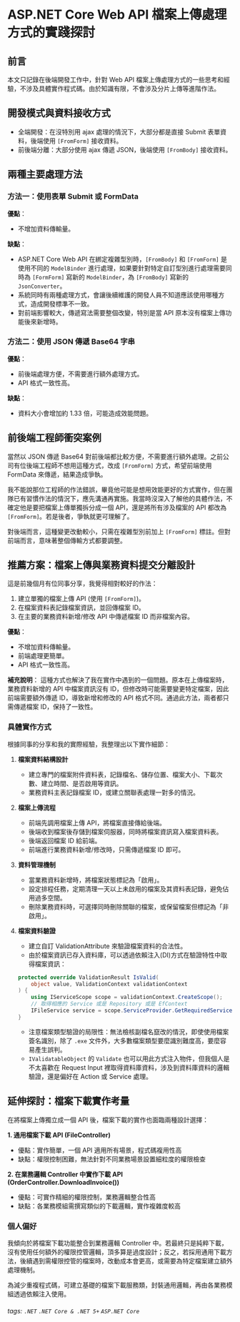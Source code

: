 # ASP.NET Core Web API 檔案上傳處理方式的實踐探討

## 前言
本文只記錄在後端開發工作中，針對 Web API 檔案上傳處理方式的一些思考和經驗，不涉及具體實作程式碼。由於知識有限，不會涉及分片上傳等進階作法。

## 開發模式與資料接收方式
* 全端開發：在沒特別用 ajax 處理的情況下，大部分都是直接 Submit 表單資料，後端使用 `[FromForm]` 接收資料。
* 前後端分離：大部分使用 ajax 傳遞 JSON，後端使用 `[FromBody]` 接收資料。

## 兩種主要處理方法
### 方法一：使用表單 Submit 或 FormData
**優點**：
* 不增加資料傳輸量。

**缺點**：
* ASP.NET Core Web API 在綁定複雜型別時，`[FromBody]` 和 `[FromForm]` 是使用不同的 `ModelBinder` 進行處理，如果要針對特定自訂型別進行處理需要同時為 `[FormForm]` 寫新的 `ModelBinder`，為 `[FromBody]` 寫新的 `JsonConverter`。
* 系統同時有兩種處理方式，會讓後續維護的開發人員不知道應該使用哪種方式，造成開發標準不一致。
* 對前端影響較大，傳遞寫法需要整個改變，特別是當 API 原本沒有檔案上傳功能後來新增時。

### 方法二：使用 JSON 傳遞 Base64 字串
**優點**：
* 前後端處理方便，不需要進行額外處理方式。
* API 格式一致性高。

**缺點**：
* 資料大小會增加約 1.33 倍，可能造成效能問題。

## 前後端工程師衝突案例
當然以 JSON 傳遞 Base64 對前後端都比較方便，不需要進行額外處理。之前公司有位後端工程師不想用這種方式，改成 `[FromForm]` 方式，希望前端使用 FormData 來傳遞，結果造成爭執。

我不能說那位工程師的作法錯誤，畢竟他可能是想用效能更好的方式實作，但在團隊已有習慣作法的情況下，應先溝通再實施。我當時沒深入了解他的具體作法，不確定他是要把檔案上傳單獨拆分成一個 API，還是將所有涉及檔案的 API 都改為 `[FromForm]`。若是後者，爭執就更可理解了。

對後端而言，這種變更改動較小，只需在複雜型別前加上 `[FromForm]` 標註。但對前端而言，意味著整個傳輸方式都要調整。

## 推薦方案：檔案上傳與業務資料提交分離設計
這是前幾個月有位同事分享，我覺得相對較好的作法：

1. 建立單獨的檔案上傳 API (使用 `[FromForm]`)。
2. 在檔案資料表記錄檔案資訊，並回傳檔案 ID。
3. 在主要的業務資料新增/修改 API 中傳遞檔案 ID 而非檔案內容。

**優點**：
* 不增加資料傳輸量。
* 前端處理更簡單。
* API 格式一致性高。

**補充說明**：
這種方式也解決了我在實作中遇到的一個問題。原本在上傳檔案時，業務資料新增的 API 中檔案資訊沒有 ID，但修改時可能需要變更特定檔案，因此前端需要額外傳遞 ID，導致新增和修改的 API 格式不同。通過此方法，兩者都只需傳遞檔案 ID，保持了一致性。

### 具體實作方式
根據同事的分享和我的實際經驗，我整理出以下實作細節：
1. **檔案資料結構設計**
   * 建立專門的檔案附件資料表，記錄檔名、儲存位置、檔案大小、下載次數、建立時間、是否啟用等資訊。
   * 業務資料主表記錄檔案 ID，或建立關聯表處理一對多的情況。

2. **檔案上傳流程**
   * 前端先調用檔案上傳 API，將檔案直接傳給後端。
   * 後端收到檔案後存儲到檔案伺服器，同時將檔案資訊寫入檔案資料表。
   * 後端返回檔案 ID 給前端。
   * 前端進行業務資料新增/修改時，只需傳遞檔案 ID 即可。

3. **資料管理機制**
   * 當業務資料新增時，將檔案狀態標記為「啟用」。
   * 設定排程任務，定期清理一天以上未啟用的檔案及其資料表記錄，避免佔用過多空間。
   * 刪除業務資料時，可選擇同時刪除關聯的檔案，或保留檔案但標記為「非啟用」。

4. **檔案資料驗證**
   * 建立自訂 ValidationAttribute 來驗證檔案資料的合法性。
   * 由於檔案資訊已存入資料庫，可以透過依賴注入(DI)方式在驗證特性中取得檔案資訊：
    ```csharp
    protected override ValidationResult IsValid(
        object value, ValidationContext validationContext
    ) {
        using IServiceScope scope = validationContext.CreateScope();
        // 取得相應的 Service 或是 Repository 或是 EfContext
        IFileService service = scope.ServiceProvider.GetRequiredService<IFileService>();
    }
    ```
   * 注意檔案類型驗證的局限性：無法檢核副檔名竄改的情況，即使使用檔案簽名識別，除了 `.exe` 文件外，大多數檔案類型要麼識別難度高，要麼容易產生誤判。
   * `IValidatableObject` 的 `Validate` 也可以用此方式注入物件，但我個人是不太喜歡在 Request Input 裡取得資料庫資料，涉及到資料庫資料的邏輯驗證，還是偏好在 Action 或 Service 處理。

## 延伸探討：檔案下載實作考量
在將檔案上傳獨立成一個 API 後，檔案下載的實作也面臨兩種設計選擇：

**1. 通用檔案下載 API (FileController)**
* 優點：實作簡單，一個 API 適用所有場景，程式碼複用性高
* 缺點：權限控制困難，無法針對不同業務場景設置細粒度的權限檢查

**2. 在業務邏輯 Controller 中實作下載 API (OrderController.DownloadInvoice())**
* 優點：可實作精細的權限控制，業務邏輯整合性高
* 缺點：各業務模組需撰寫類似的下載邏輯，實作複雜度較高

### 個人偏好

我傾向於將檔案下載功能整合到業務邏輯 Controller 中。若最終只是純粹下載，沒有使用任何額外的權限控管邏輯，頂多算是過度設計；反之，若採用通用下載方法，後續遇到需權限控管的檔案時，改動成本會更高，或需要為特定檔案建立額外處理機制。

為減少重複程式碼，可建立基礎的檔案下載服務類，封裝通用邏輯，再由各業務模組透過依賴注入使用。

###### tags: `.NET` `.NET Core & .NET 5+` `ASP.NET Core`
